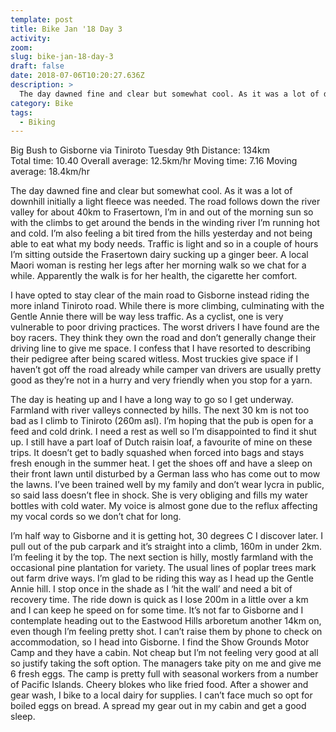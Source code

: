```yaml
---
template: post
title: Bike Jan '18 Day 3
activity:
zoom:
slug: bike-jan-18-day-3
draft: false
date: 2018-07-06T10:20:27.636Z
description: >
  The day dawned fine and clear but somewhat cool. As it was a lot of downhill initially a light fleece was needed. The road follows down the river valley for about 40km to Frasertown, I’m in and out of the morning sun so with the climbs to get around the bends in the winding river I’m running hot and cold. I’m also feeling a bit tired from the hills yesterday and not being able to eat what my body needs.
category: Bike
tags:
  - Biking
---
```


Big Bush to Gisborne via Tiniroto
Tuesday 9th
Distance: 134km  
Total time: 10.40 Overall average: 12.5km/hr
Moving time: 7.16 Moving average: 18.4km/hr

The day dawned fine and clear but somewhat cool. As it was a lot of downhill initially a light fleece was needed. The road follows down the river valley for about 40km to Frasertown, I’m in and out of the morning sun so with the climbs to get around the bends in the winding river I’m running hot and cold. I’m also feeling a bit tired from the hills yesterday and not being able to eat what my body needs. Traffic is light and so in a couple of hours I’m sitting outside the Frasertown dairy sucking up a ginger beer. A local Maori woman is resting her legs after her morning walk so we chat for a while. Apparently the walk is for her health, the cigarette her comfort.

I have opted to stay clear of the main road to Gisborne instead riding the more inland Tiniroto road. While there is more climbing, culminating with the Gentle Annie there will be way less traffic. As a cyclist, one is very vulnerable to poor driving practices. The worst drivers I have found are the boy racers. They think they own the road and don’t generally change their driving line to give me space. I confess that I have resorted to describing their pedigree after being scared witless. Most truckies give space if I haven’t got off the road already while camper van drivers are usually pretty good as they’re not in a hurry and very friendly when you stop for a yarn.

The day is heating up and I have a long way to go so I get underway. Farmland with river valleys connected by hills. The next 30 km is not too bad as I climb to Tiniroto (260m asl). I’m hoping that the pub is open for a feed and cold drink. I need a rest as well so I’m disappointed to find it shut up. I still have a part loaf of Dutch raisin loaf, a favourite of mine on these trips. It doesn’t get to badly squashed when forced into bags and stays fresh enough in the summer heat. I get the shoes off and have a sleep on their front lawn until disturbed by a German lass who has come out to mow the lawns. I’ve been trained well by my family and don’t wear lycra in public, so said lass doesn’t flee in shock. She is very obliging and fills my water bottles with cold water. My voice is almost gone due to the reflux affecting my vocal cords so we don’t chat for long.

I’m half way to Gisborne and it is getting hot, 30 degrees C I discover later. I pull out of the pub carpark and it’s straight into a climb, 160m in under 2km. I’m feeling it by the top. The next section is hilly, mostly farmland with the occasional pine plantation for variety. The usual lines of poplar trees mark out farm drive ways. I’m glad to be riding this way as I head up the Gentle Annie hill. I stop once in the shade as I ‘hit the wall’ and need a bit of recovery time. The ride down is quick as I lose 200m in a little over a km and I can keep he speed on for some time. It’s not far to Gisborne and I contemplate heading out to the Eastwood Hills arboretum another 14km on, even though I’m feeling pretty shot. I can’t raise them by phone to check on accommodation, so I head into Gisborne. I find the Show Grounds Motor Camp and they have a cabin. Not cheap but I’m not feeling very good at all so justify taking the soft option. The managers take pity on me and give me 6 fresh eggs. The camp is pretty full with seasonal workers from a number of Pacific Islands. Cheery blokes who like fried food. After a shower and gear wash, I bike to a local dairy for supplies. I can’t face much so opt for boiled eggs on bread. A spread my gear out in my cabin and get a good sleep.
